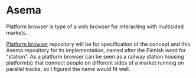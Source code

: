 # Asema

Platform browser is type of a web browser for interacting with multisided markets.

[Platform browser](https://github.com/pekkabyte/platform-browser) repository will be for specification of the concept and this Asema repository for its implementation, named after the Finnish word for "station". As a platform browser can be seen as a railway station housing platform(s) that connect people on different sides of a market running on parallel tracks, so I figured the name would fit well.
